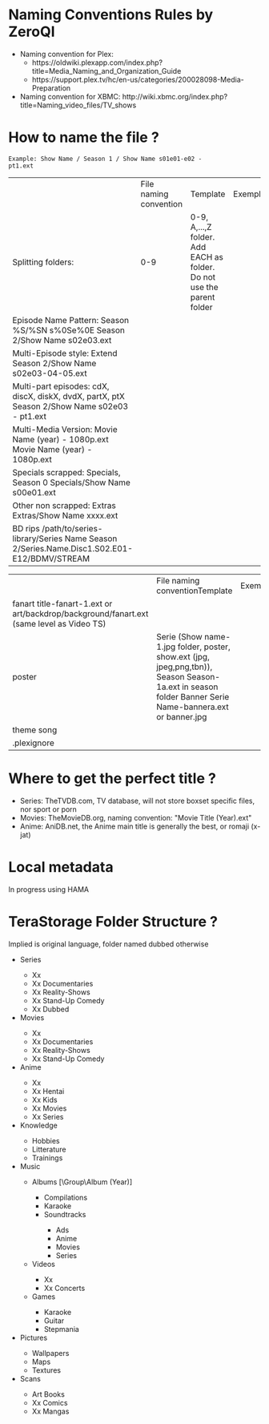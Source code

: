 Naming Conventions Rules by ZeroQI
========================

<UL>
  <LI> Naming convention for Plex:
    <UL>
      <LI> https://oldwiki.plexapp.com/index.php?title=Media_Naming_and_Organization_Guide</LI>
      <LI> https://support.plex.tv/hc/en-us/categories/200028098-Media-Preparation</LI>
    </UL>
  <LI> Naming convention for XBMC:  http://wiki.xbmc.org/index.php?title=Naming_video_files/TV_shows</LI>
</UL>

How to name the file ?
======================

   <CODE>Example: Show Name / Season 1 / Show Name s01e01-e02 - pt1.ext</CODE>
   <BR>
<TABLE>
<TH> <TD> File naming convention </TD> <TD> Template            </TD> <TD>Exemple </TD> </TH>
<TR> <TD> Splitting folders:     </TD> <TD> 0-9                 </TD> <TD> 0-9, A,...,Z folder. Add EACH as folder. Do not use the parent folder </TD> </TR>
<TR> <TD>    Episode Name Pattern:    Season %S/%SN s%0Se%0E                Season 2/Show Name s02e03.ext
<TR> <TD> Multi-Episode style:     Extend                                Season 2/Show Name s02e03-04-05.ext
<TR> <TD> Multi-part episodes:     cdX, discX, diskX, dvdX, partX, ptX   Season 2/Show Name s02e03 - pt1.ext
<TR> <TD> Multi-Media Version:     Movie Name (year) - 1080p.ext         Movie Name (year) - 1080p.ext         
<TR> <TD> Specials scrapped:       Specials, Season 0                    Specials/Show Name s00e01.ext
<TR> <TD> Other non scrapped:      Extras                                Extras/Show Name xxxx.ext
<TR> <TD> BD rips                                                        /path/to/series-library/Series Name Season 2/Series.Name.Disc1.S02.E01-E12/BDMV/STREAM
</TABLE>

<TABLE>
<TH> <TD> File naming conventionTemplate            </TD> <TD>Exemple </TD> </TH>

<TH> <TD> Data type        </TD> <TD>          Source                </TD> <TD>           Comment </TD> </TH>
<TR> <TD> fanart                                                  title-fanart-1.ext or art/backdrop/background/fanart.ext (same level as Video TS)
<TR> <TD> poster </TD> <TD> Serie  (Show name-1.jpg folder, poster, show.ext (jpg, jpeg,png,tbn)),  Season                         Season-1a.ext in season folder 
                            Banner                         Serie Name-bannera.ext or banner.jpg </TD> </TR>
<TR> <TD> theme song  </TD>
<TR> <TD> .plexignore </TD>
</TABLE>
</CODE>
   
Where to get the perfect title ?
================================

<UL>
  <LI> Series: TheTVDB.com, TV database, will not store boxset specific files, nor sport or porn </LI>
  <LI> Movies: TheMovieDB.org, naming convention: "Movie Title (Year).ext" </LI>
  <LI> Anime:  AniDB.net, the Anime main title is generally the best, or romaji (x-jat) </LI>
</UL>

Local metadata
==============
In progress using HAMA

TeraStorage Folder Structure ?
==============================
Implied is original language, folder named dubbed otherwise

<UL>
  <LI> Series </LI>
    <UL>
      <LI> Xx </LI>
      <LI> Xx Documentaries </LI>
      <LI> Xx Reality-Shows </LI>
      <LI> Xx Stand-Up Comedy </LI>
      <LI> Xx Dubbed </LI>
    </UL>

  <LI> Movies </LI>
    <UL>
      <LI> Xx </LI>
      <LI> Xx Documentaries </LI>
      <LI> Xx Reality-Shows </LI>
      <LI> Xx Stand-Up Comedy </LI>
    </UL>
    
  <LI> Anime </LI>
    <UL>
      <LI> Xx </LI>
      <LI> Xx Hentai </LI>
      <LI> Xx Kids </LI>
      <LI> Xx Movies </LI>
      <LI> Xx Series </LI>
    </UL>
    
  <LI> Knowledge </LI>
    <UL>
      <LI> Hobbies </LI>
      <LI> Litterature </LI>
      <LI> Trainings </LI>
    </UL>
    
  <LI> Music </LI>
    <UL>
      <LI> Albums [\Group\Album (Year)] </LI>
        <UL>
          <LI> Compilations </LI>
          <LI> Karaoke </LI>
          <LI> Soundtracks </LI>
            <UL>
              <LI> Ads </LI>
              <LI> Anime </LI>
              <LI> Movies </LI>
              <LI> Series </LI>
            </UL>
        </UL>
      <LI> Videos </LI>
        <UL>
          <LI> Xx </LI>
          <LI> Xx Concerts </LI>
        </UL>
      <LI> Games </LI>
        <UL>
          <LI> Karaoke </LI>
          <LI> Guitar </LI>
          <LI> Stepmania </LI>
        </UL>
    </UL>
    
  <LI> Pictures </LI>
    <UL>
      <LI> Wallpapers </LI>
      <LI> Maps </LI>
      <LI> Textures </LI>
    </UL>
    
  <LI> Scans </LI>
    <UL>
      <LI> Art Books </LI>
      <LI> Xx Comics </LI>
      <LI> Xx Mangas </LI>
    </UL>
</UL>

